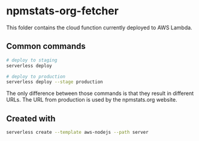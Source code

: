 # npmstats-org-fetcher

This folder contains the cloud function currently deployed to AWS Lambda.

## Common commands

```bash
# deploy to staging
serverless deploy

# deploy to production
serverless deploy --stage production
```

The only difference between those commands is that they result in different URLs.
The URL from production is used by the npmstats.org website.

## Created with

```bash
serverless create --template aws-nodejs --path server
```

